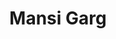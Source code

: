 ---
authid: ug-2022-mansi-garg
title: Mansi Garg
biosmall: "Redefining love and happiness!"
biolarge: 
avatar: https://i.postimg.cc/WzNWy481/mansi.jpg
twitter: 
instagram:
multiple: true
---